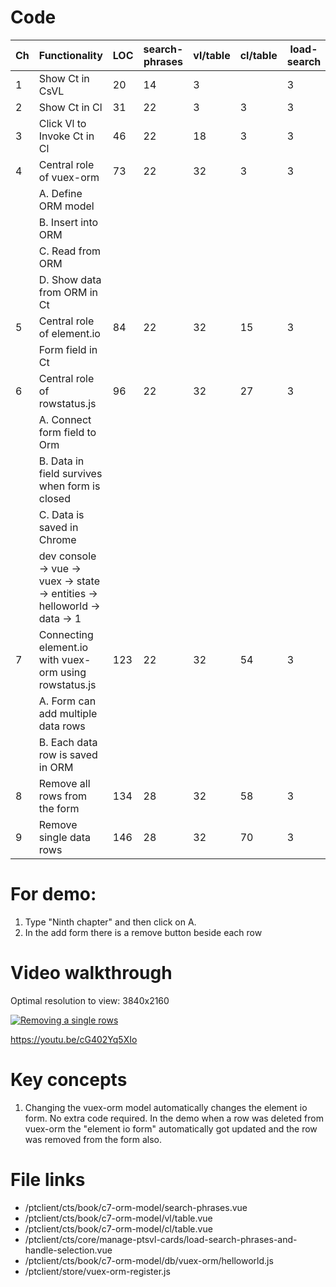 # Code

| Ch  | Functionality                                                              | LOC | search-phrases | vl/table | cl/table | load-search | orm/helloworld | store/vuex-orm |
| --- | -------------------------------------------------------------------------- | --- | -------------- | -------- | -------- | ----------- | -------------- | -------------- |
| 1   | Show Ct in CsVL                                                            | 20  | 14             | 3        |          | 3           |                |
| 2   | Show Ct in Cl                                                              | 31  | 22             | 3        | 3        | 3           |                |
| 3   | Click Vl to Invoke Ct in Cl                                                | 46  | 22             | 18       | 3        | 3           |                |
| 4   | Central role of vuex-orm                                                   | 73  | 22             | 32       | 3        | 3           | 11             | 2              |
|     | A. Define ORM model                                                        |     |                |          |          |             |                |                |
|     | B. Insert into ORM                                                         |     |                |          |          |             |                |
|     | C. Read from ORM                                                           |     |                |          |          |             |                |
|     | D. Show data from ORM in Ct                                                |     |                |          |          |             |                |
| 5   | Central role of element.io                                                 | 84  | 22             | 32       | 15       | 3           | 10             | 2              |
|     | Form field in Ct                                                           |     |                |          |          |             |                |
| 6   | Central role of rowstatus.js                                               | 96  | 22             | 32       | 27       | 3           | 11             | 2              |
|     | A. Connect form field to Orm                                               |     |                |          |          |             |                |
|     | B. Data in field survives when form is closed                              |     |                |          |          |             |                |
|     | C. Data is saved in Chrome                                                 |     |                |          |          |             |                |
|     | dev console -> vue -> vuex -> state -> entities -> helloworld -> data -> 1 |     |                |          |          |             |                |
| 7   | Connecting element.io with vuex-orm using rowstatus.js                     | 123 | 22             | 32       | 54       | 3           | 11             | 2              |
|     | A. Form can add multiple data rows                                         |     |                |          |          |             |                |                |
|     | B. Each data row is saved in ORM                                           |     |                |          |          |             |                |
| 8   | Remove all rows from the form                                              | 134 | 28             | 32       | 58       | 3           | 11             | 2              |
| 9   | Remove single data rows                                                    | 146 | 28             | 32       | 70       | 3           | 11             | 2              |

# For demo:

1. Type "Ninth chapter" and then click on A.
2. In the add form there is a remove button beside each row

# Video walkthrough

Optimal resolution to view: 3840x2160

[![Removing a single rows](https://img.youtube.com/vi/cG402Yq5XIo/0.jpg)](https://www.youtube.com/watch?v=cG402Yq5XIo 'Removing a single rows')

https://youtu.be/cG402Yq5XIo

# Key concepts

1. Changing the vuex-orm model automatically changes the element io form. No extra code required. In the demo when a row was deleted from vuex-orm the "element io form" automatically got updated and the row was removed from the form also.

# File links

- /ptclient/cts/book/c7-orm-model/search-phrases.vue
- /ptclient/cts/book/c7-orm-model/vl/table.vue
- /ptclient/cts/book/c7-orm-model/cl/table.vue
- /ptclient/cts/core/manage-ptsvl-cards/load-search-phrases-and-handle-selection.vue
- /ptclient/cts/book/c7-orm-model/db/vuex-orm/helloworld.js
- /ptclient/store/vuex-orm-register.js
